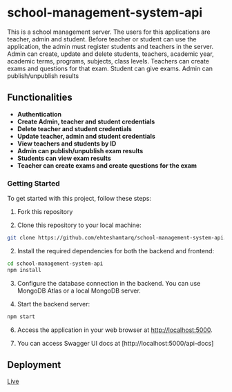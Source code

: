 # school-management-system-api
This is a school management server. The users for this applications are teacher, admin and student. Before teacher or student can use the application, the admin must register students and teachers in the server. Admin can create, update and delete students, teachers, academic year, academic terms, programs, subjects, class levels. Teachers can create exams and questions for that exam. Student can give exams. Admin can publish/unpublish results

## Functionalities

- **Authentication** 
- **Create Admin, teacher and student credentials**
- **Delete teacher and student credentials**
- **Update teacher, admin and student credentials**
- **View teachers and students by ID**
- **Admin can publish/unpublish exam results**
- **Students can view exam results**
- **Teacher can create exams and create questions for the exam**

### Getting Started

To get started with this project, follow these steps:

1. Fork this repository

1. Clone this repository to your local machine:

```bash
git clone https://github.com/ehteshamtarq/school-management-system-api.git
```

2. Install the required dependencies for both the backend and frontend:

```bash
cd school-management-system-api
npm install
```

3. Configure the database connection in the backend. You can use MongoDB Atlas or a local MongoDB server.


4. Start the backend server:

```bash
npm start
```


6. Access the application in your web browser at [http://localhost:5000](http://localhost:5000).

7. You can access Swagger UI docs at [http://localhost:5000/api-docs]

## Deployment
[Live](https://school-management-system-api.onrender.com/api-docs/)
